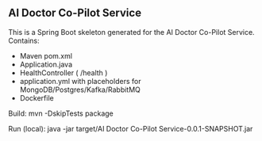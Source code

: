 AI Doctor Co-Pilot Service
--------------------

This is a Spring Boot skeleton generated for the AI Doctor Co-Pilot Service.
Contains:
- Maven pom.xml
- Application.java
- HealthController ( /health )
- application.yml with placeholders for MongoDB/Postgres/Kafka/RabbitMQ
- Dockerfile

Build:
  mvn -DskipTests package

Run (local):
  java -jar target/AI Doctor Co-Pilot Service-0.0.1-SNAPSHOT.jar
